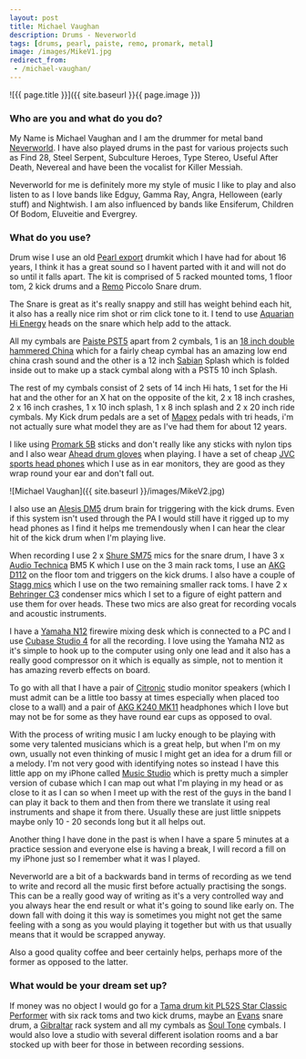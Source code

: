 ```yaml
---
layout: post
title: Michael Vaughan
description: Drums - Neverworld
tags: [drums, pearl, paiste, remo, promark, metal]
image: /images/MikeV1.jpg
redirect_from:
 - /michael-vaughan/
---
```


![{{ page.title }}]({{ site.baseurl }}{{ page.image }})

### Who are you and what do you do?

My Name is Michael Vaughan and I am the drummer for metal band [Neverworld](http://www.neverworldmetal.co.uk/). I have also played drums in the past for various projects such as Find 28, Steel Serpent, Subculture Heroes, Type Stereo, Useful After Death, Nevereal and have been the vocalist for Killer Messiah.

Neverworld for me is definitely more my style of music I like to play and also listen to as I love bands like Edguy, Gamma Ray, Angra, Helloween (early stuff) and Nightwish. I am also influenced by bands like Ensiferum, Children Of Bodom, Eluveitie and Evergrey.

### What do you use?

Drum wise I use an old [Pearl export](http://www.gear4music.com/Drum_Kits/Pearl/Export) drumkit which I have had for about 16 years, I think it has a great sound so I havent parted with it and will not do so until it falls apart. The kit is comprised of 5 racked mounted toms, 1 floor tom, 2 kick drums and a [Remo](http://www.remo.com/) Piccolo Snare drum.

The Snare is great as it's really snappy and still has weight behind each hit, it also has a really nice rim shot or rim click tone to it. I tend to use [Aquarian Hi Energy](http://www.musiciansfriend.com/drums-percussion/aquarian-hi-energy-drumhead) heads on the snare which help add to the attack.

All my cymbals are [Paiste PST5](http://paiste.com/e/cymbalsoverv.php?family=59&action=family) apart from 2 cymbals, 1 is an [18 inch double hammered China](http://www.rockemmusic.com/product/stagg-18-dh-double-hammered-china-cymbal-dh-ch18b) which for a fairly cheap cymbal has an amazing low end china crash sound and the other is a 12 inch [Sabian](http://www.sabian.com/en/home) Splash which is folded inside out to make up a stack cymbal along with a PST5 10 inch Splash.

The rest of my cymbals consist of 2 sets of 14 inch Hi hats, 1 set for the Hi hat and the other for an X hat on the opposite of the kit, 2 x 18 inch crashes, 2 x 16 inch crashes, 1 x 10 inch splash, 1 x 8 inch splash and 2 x 20 inch ride cymbals. My Kick drum pedals are a set of [Mapex](http://mapexdrums.com/us/) pedals with tri heads, i'm not actually sure what model they are as I've had them for about 12 years.

I like using [Promark 5B](http://www.promark.com/pmProductDetail.Page?ActiveID=3917&ProductId=19) sticks and don't really like any sticks with nylon tips and I also wear [Ahead drum gloves](http://www.aheaddrumsticks.com/ahead-accessories-gloves-gls.html#.Vj9JL67hC-w) when playing. I have a set of cheap [JVC sports head phones](http://www.jvc.co.uk/product-list.php?id=100154) which I use as in ear monitors, they are good as they wrap round your ear and don't fall out.

![Michael Vaughan]({{ site.baseurl }}/images/MikeV2.jpg)

I also use an [Alesis DM5](http://www.alesis.com/dm5) drum brain for triggering with the kick drums. Even if this system isn't used through the PA I would still have it rigged up to my head phones as I find it helps me tremendously when I can hear the clear hit of the kick drum when I'm playing live.

When recording I use 2 x [Shure SM75](http://www.shure.co.uk/products/microphones/sm57) mics for the snare drum, I have 3 x [Audio Technica](http://www.audio-technica.com/cgi-bin/product_search/wired_mics/mics_by_type.pl?product_type=Microphones%3A+Instrument&lang=eng) BM5 K which I use on the 3 main rack toms, I use an [AKG D112](http://www.akg.com/pro/p/d112) on the floor tom and triggers on the kick drums. I also have a couple of [Stagg mics](http://www.staggmusic.com/en/products/pro_audio/microphones.html) which I use on the two remaining smaller rack toms. I have 2 x [Behringer C3](http://www.amazon.co.uk/241/dp/B000KUA8EI) condenser mics which I set to a figure of eight pattern and use them for over heads. These two mics are also great for recording vocals and acoustic instruments.

I have a [Yamaha N12](http://uk.yamaha.com/en/products/music-production/digital-mixing-studio/n/n12/) firewire mixing desk which is connected to a PC and I use [Cubase Studio 4](http://www.steinberg.net/en/products/cubase/start.html) for all the recording. I love using the Yamaha N12 as it's simple to hook up to the computer using only one lead and it also has a really good compressor on it which is equally as simple, not to mention it has amazing reverb effects on board.

To go with all that I have a pair of [Citronic](http://citronic.avsl.com/) studio monitor speakers (which I must admit can be a little too bassy at times especially when placed too close to a wall) and a pair of [AKG K240 MK11](http://www.akg.com/pro/p/k240mkii) headphones which I love but may not be for some as they have round ear cups as opposed to oval.

With the process of writing music I am lucky enough to be playing with some very talented musicians which is a great help, but when I'm on my own, usually not even thinking of music I might get an idea for a drum fill or a melody. I'm not very good with identifying notes so instead I have this little app on my iPhone called [Music Studio](http://www.xewton.com/musicstudio/overview/) which is pretty much a simpler version of cubase which I can map out what I'm playing in my head or as close to it as I can so when I meet up with the rest of the guys in the band I can play it back to them and then from there we translate it using real instruments and shape it from there. Usually these are just little snippets maybe only 10 - 20 seconds long but it all helps out.

Another thing I have done in the past is when I have a spare 5 minutes at a practice session and everyone else is having a break, I will record a fill on my iPhone just so I remember what it was I played.

Neverworld are a bit of a backwards band in terms of recording as we tend to write and record all the music first before actually practising the songs. This can be a really good way of writing as it's a very controlled way and you always hear the end result or what it's going to sound like early on. The down fall with doing it this way is sometimes you might not get the same feeling with a song as you would playing it together but with us that usually means that it would be scrapped anyway.

Also a good quality coffee and beer certainly helps, perhaps more of the former as opposed to the latter.

### What would be your dream set up?

If money was no object I would go for a [Tama drum kit PL52S Star Classic Performer](http://www.gak.co.uk/en/tama-pl52s-starclassic-performer-b-b/67863) with six rack toms and two kick drums, maybe an [Evans](http://www.evansdrumheads.com) snare drum, a [Gibraltar](http://www.gibraltarhardware.com/?fa=racks) rack system and all my cymbals as [Soul Tone](http://www.soultonecymbals.co.uk/) cymbals. I would also love a studio with several different isolation rooms and a bar stocked up with beer for those in between recording sessions.
